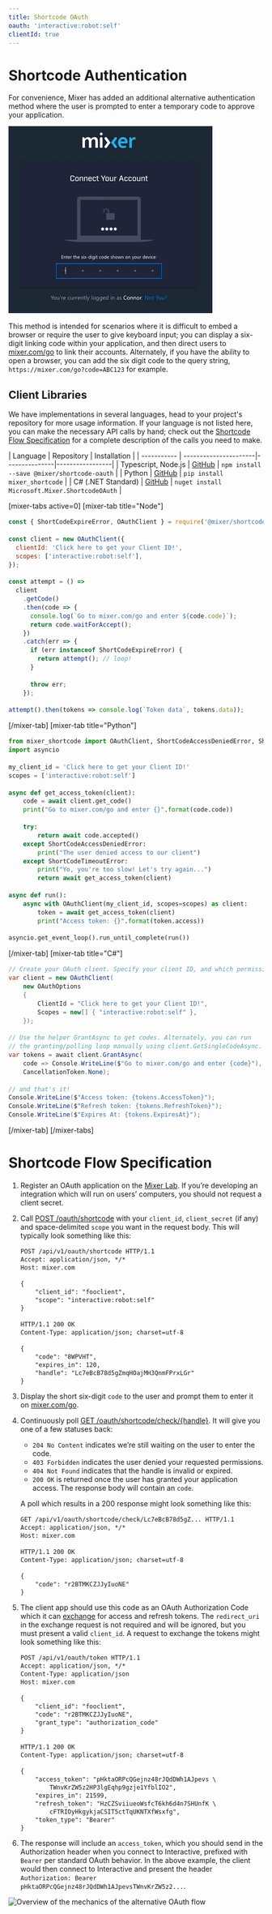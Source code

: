 ```yaml
---
title: Shortcode OAuth
oauth: 'interactive:robot:self'
clientId: true
---
```

# Shortcode Authentication

For convenience, Mixer has added an additional alternative authentication method where the user is prompted to enter a temporary code to approve your application.

![](./demo.gif?classes=caption "Demonstration of the user going through the shortcode flow")

This method is intended for scenarios where it is difficult to embed a browser or require the user to give keyboard input; you can display a six-digit linking code within your application, and then direct users to [mixer.com/go](https://mixer.com/go) to link their accounts. Alternately, if you have the ability to open a browser, you can add the six digit code to the query string, `https://mixer.com/go?code=ABC123` for example.

## Client Libraries

We have implementations in several languages, head to your project's repository for more usage information. If your language is not listed here, you can make the necessary API calls by hand; check out the [Shortcode Flow Specification](#shortcode-flow-specification) for a complete description of the calls you need to make.

| Language | Repository | Installation |
| ----------- | ----------------------|---------------|-----------------|
| Typescript, Node.js | [GitHub](https://github.com/mixer/shortcode-oauth/tree/master/nodejs) | `npm install --save @mixer/shortcode-oauth` |
| Python | [GitHub](https://github.com/mixer/shortcode-oauth/tree/master/python) | `pip install mixer_shortcode` |
| C# (.NET Standard) | [GitHub](https://github.com/mixer/shortcode-oauth/tree/master/csharp) | `nuget install Microsoft.Mixer.ShortcodeOAuth` |

[mixer-tabs active=0]
[mixer-tab title="Node"]
```javascript
const { ShortCodeExpireError, OAuthClient } = require('@mixer/shortcode-oauth');

const client = new OAuthClient({
  clientId: 'Click here to get your Client ID!',
  scopes: ['interactive:robot:self'],
});

const attempt = () =>
  client
    .getCode()
    .then(code => {
      console.log(`Go to mixer.com/go and enter ${code.code}`);
      return code.waitForAccept();
    })
    .catch(err => {
      if (err instanceof ShortCodeExpireError) {
        return attempt(); // loop!
      }

      throw err;
    });

attempt().then(tokens => console.log(`Token data`, tokens.data));
```
[/mixer-tab]
[mixer-tab title="Python"]
```python
from mixer_shortcode import OAuthClient, ShortCodeAccessDeniedError, ShortCodeTimeoutError
import asyncio

my_client_id = 'Click here to get your Client ID!'
scopes = ['interactive:robot:self']

async def get_access_token(client):
    code = await client.get_code()
    print("Go to mixer.com/go and enter {}".format(code.code))

    try:
        return await code.accepted()
    except ShortCodeAccessDeniedError:
        print("The user denied access to our client")
    except ShortCodeTimeoutError:
        print("Yo, you're too slow! Let's try again...")
        return await get_access_token(client)

async def run():
    async with OAuthClient(my_client_id, scopes=scopes) as client:
        token = await get_access_token(client)
        print("Access token: {}".format(token.access))

asyncio.get_event_loop().run_until_complete(run())
```
[/mixer-tab]
[mixer-tab title="C#"]
```cs
// Create your OAuth client. Specify your client ID, and which permissions you want.
var client = new OAuthClient(
    new OAuthOptions
    {
        ClientId = "Click here to get your Client ID!",
        Scopes = new[] { "interactive:robot:self" },
    });

// Use the helper GrantAsync to get codes. Alternately, you can run
// the granting/polling loop manually using client.GetSingleCodeAsync.
var tokens = await client.GrantAsync(
    code => Console.WriteLine($"Go to mixer.com/go and enter {code}"),
    CancellationToken.None);

// and that's it!
Console.WriteLine($"Access token: {tokens.AccessToken}");
Console.WriteLine($"Refresh token: {tokens.RefreshToken}");
Console.WriteLine($"Expires At: {tokens.ExpiresAt}");
```
[/mixer-tab]
[/mixer-tabs]

# Shortcode Flow Specification

1.  Register an OAuth application on the [Mixer Lab](https://mixer.com/lab). If you’re developing an integration which will run on users’ computers, you should not request a client secret.
1.  Call [POST /oauth/shortcode](/rest/index.html#oauth_shortcode_post) with your `client_id`, `client_secret` (if any) and space-delimited `scope` you want in the request body. This will typically look something like this:

    ```http
    POST /api/v1/oauth/shortcode HTTP/1.1
    Accept: application/json, */*
    Host: mixer.com

    {
        "client_id": "fooclient",
        "scope": "interactive:robot:self"
    }

    HTTP/1.1 200 OK
    Content-Type: application/json; charset=utf-8

    {
        "code": "8WPVHT",
        "expires_in": 120,
        "handle": "Lc7eBcB78d5gZmqHOajMH3QnmFPrxLGr"
    }
    ```

1.  Display the short six-digit `code` to the user and prompt them to enter it on [mixer.com/go](https://mixer.com/go).
1.  Continuously poll [GET /oauth/shortcode/check/{handle}](/rest/index.html#oauth_shortcode_check__handle__get). It will give you one of a few statuses back:

    -   `204 No Content` indicates we’re still waiting on the user to enter the code.
    -   `403 Forbidden` indicates the user denied your requested permissions.
    -   `404 Not Found` indicates that the handle is invalid or expired.
    -   `200 OK` is returned once the user has granted your application access. The response body will contain an `code`.

    A poll which results in a 200 response might look something like this:

    ```http
    GET /api/v1/oauth/shortcode/check/Lc7eBcB78d5gZ... HTTP/1.1
    Accept: application/json, */*
    Host: mixer.com

    HTTP/1.1 200 OK
    Content-Type: application/json; charset=utf-8

    {
        "code": "r2BTMKCZJJyIuoNE"
    }
    ```

1.  The client app should use this code as an OAuth Authorization Code which it can [exchange](https://tools.ietf.org/html/rfc6749#section-4.1.3) for access and refresh tokens. The `redirect_uri` in the exchange request is not required and will be ignored, but you must present a valid `client_id`. A request to exchange the tokens might look something like this:

    ```http
    POST /api/v1/oauth/token HTTP/1.1
    Accept: application/json, */*
    Content-Type: application/json
    Host: mixer.com

    {
        "client_id": "fooclient",
        "code": "r2BTMKCZJJyIuoNE",
        "grant_type": "authorization_code"
    }

    HTTP/1.1 200 OK
    Content-Type: application/json; charset=utf-8

    {
        "access_token": "pHktaORPcQGejnz48rJQdDWh1AJpevs \
            TWnvKrZW5z2HP3lgEqhp9gzje1YfblIO2",
        "expires_in": 21599,
        "refresh_token": "HzCZSviiueoWsfcT6kh6d4n7SHUnfK \
            cFTRIOyHkgykjaCSIT5ctTqUKNTXfWsxfg",
        "token_type": "Bearer"
    }
    ```

1.  The response will include an `access_token`, which you should send in the Authorization header when you connect to Interactive, prefixed with `Bearer` per standard OAuth behavior. In the above example, the client would then connect to Interactive and present the header `Authorization: Bearer pHktaORPcQGejnz48rJQdDWh1AJpevsTWnvKrZW5z2...`.

![](/guides/mixplay/protocol/specification/simplified-oauth.svg?classes=caption "Overview of the mechanics of the alternative OAuth flow")
